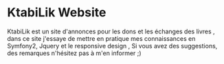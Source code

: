 KtabiLik Website
========================

KtabiLik est un site d'annonces pour les dons et les échanges des livres , dans ce site j'essaye de mettre en pratique mes connaissances en Symfony2, Jquery et le responsive design , Si vous avez des suggestions, des remarques n'hésitez pas à m'en informer ;)
